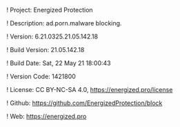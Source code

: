 ! Project: Energized Protection

! Description: ad.porn.malware blocking.

! Version: 6.21.0325.21.05.142.18

! Build Version: 21.05.142.18

! Build Date: Sat, 22 May 21 18:00:43

! Version Code: 1421800

! License: CC BY-NC-SA 4.0, https://energized.pro/license

! Github: https://github.com/EnergizedProtection/block

! Web: https://energized.pro

